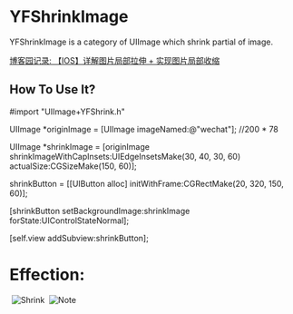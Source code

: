 # YFShrinkImage
YFShrinkImage is a category of UIImage which shrink partial of image.

[博客园记录: 【IOS】详解图片局部拉伸 + 实现图片局部收缩](http://www.cnblogs.com/yffswyf/p/6841254.html) 

## How To Use It?

#import "UIImage+YFShrink.h"

UIImage *originImage = [UIImage imageNamed:@"wechat"]; //200 * 78<p/>
UIImage *shrinkImage = [originImage shrinkImageWithCapInsets:UIEdgeInsetsMake(30, 40, 30, 60) actualSize:CGSizeMake(150, 60)];<p/>
shrinkButton = [[UIButton alloc] initWithFrame:CGRectMake(20, 320, 150, 60)];<p/>
[shrinkButton setBackgroundImage:shrinkImage forState:UIControlStateNormal];<p/>
[self.view addSubview:shrinkButton];
 
# Effection:  

 ![Shrink](https://github.com/yvanwang1992/YFShrinkImage/blob/master/shrink.png)
 ![Note](https://github.com/yvanwang1992/YFShrinkImage/blob/master/shrinknote.png)
